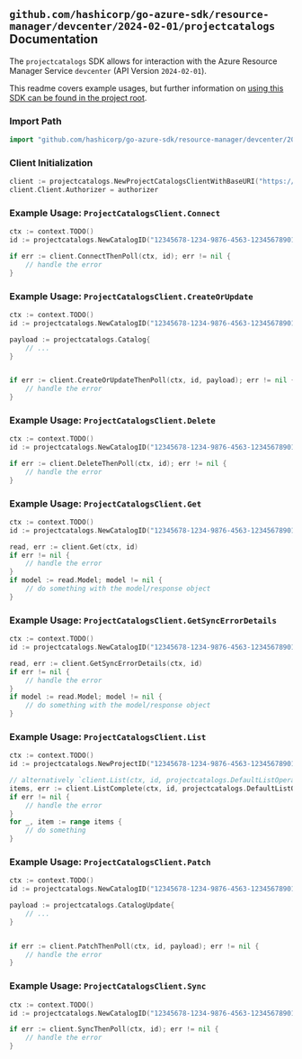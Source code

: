 
## `github.com/hashicorp/go-azure-sdk/resource-manager/devcenter/2024-02-01/projectcatalogs` Documentation

The `projectcatalogs` SDK allows for interaction with the Azure Resource Manager Service `devcenter` (API Version `2024-02-01`).

This readme covers example usages, but further information on [using this SDK can be found in the project root](https://github.com/hashicorp/go-azure-sdk/tree/main/docs).

### Import Path

```go
import "github.com/hashicorp/go-azure-sdk/resource-manager/devcenter/2024-02-01/projectcatalogs"
```


### Client Initialization

```go
client := projectcatalogs.NewProjectCatalogsClientWithBaseURI("https://management.azure.com")
client.Client.Authorizer = authorizer
```


### Example Usage: `ProjectCatalogsClient.Connect`

```go
ctx := context.TODO()
id := projectcatalogs.NewCatalogID("12345678-1234-9876-4563-123456789012", "example-resource-group", "projectValue", "catalogValue")

if err := client.ConnectThenPoll(ctx, id); err != nil {
	// handle the error
}
```


### Example Usage: `ProjectCatalogsClient.CreateOrUpdate`

```go
ctx := context.TODO()
id := projectcatalogs.NewCatalogID("12345678-1234-9876-4563-123456789012", "example-resource-group", "projectValue", "catalogValue")

payload := projectcatalogs.Catalog{
	// ...
}


if err := client.CreateOrUpdateThenPoll(ctx, id, payload); err != nil {
	// handle the error
}
```


### Example Usage: `ProjectCatalogsClient.Delete`

```go
ctx := context.TODO()
id := projectcatalogs.NewCatalogID("12345678-1234-9876-4563-123456789012", "example-resource-group", "projectValue", "catalogValue")

if err := client.DeleteThenPoll(ctx, id); err != nil {
	// handle the error
}
```


### Example Usage: `ProjectCatalogsClient.Get`

```go
ctx := context.TODO()
id := projectcatalogs.NewCatalogID("12345678-1234-9876-4563-123456789012", "example-resource-group", "projectValue", "catalogValue")

read, err := client.Get(ctx, id)
if err != nil {
	// handle the error
}
if model := read.Model; model != nil {
	// do something with the model/response object
}
```


### Example Usage: `ProjectCatalogsClient.GetSyncErrorDetails`

```go
ctx := context.TODO()
id := projectcatalogs.NewCatalogID("12345678-1234-9876-4563-123456789012", "example-resource-group", "projectValue", "catalogValue")

read, err := client.GetSyncErrorDetails(ctx, id)
if err != nil {
	// handle the error
}
if model := read.Model; model != nil {
	// do something with the model/response object
}
```


### Example Usage: `ProjectCatalogsClient.List`

```go
ctx := context.TODO()
id := projectcatalogs.NewProjectID("12345678-1234-9876-4563-123456789012", "example-resource-group", "projectValue")

// alternatively `client.List(ctx, id, projectcatalogs.DefaultListOperationOptions())` can be used to do batched pagination
items, err := client.ListComplete(ctx, id, projectcatalogs.DefaultListOperationOptions())
if err != nil {
	// handle the error
}
for _, item := range items {
	// do something
}
```


### Example Usage: `ProjectCatalogsClient.Patch`

```go
ctx := context.TODO()
id := projectcatalogs.NewCatalogID("12345678-1234-9876-4563-123456789012", "example-resource-group", "projectValue", "catalogValue")

payload := projectcatalogs.CatalogUpdate{
	// ...
}


if err := client.PatchThenPoll(ctx, id, payload); err != nil {
	// handle the error
}
```


### Example Usage: `ProjectCatalogsClient.Sync`

```go
ctx := context.TODO()
id := projectcatalogs.NewCatalogID("12345678-1234-9876-4563-123456789012", "example-resource-group", "projectValue", "catalogValue")

if err := client.SyncThenPoll(ctx, id); err != nil {
	// handle the error
}
```
